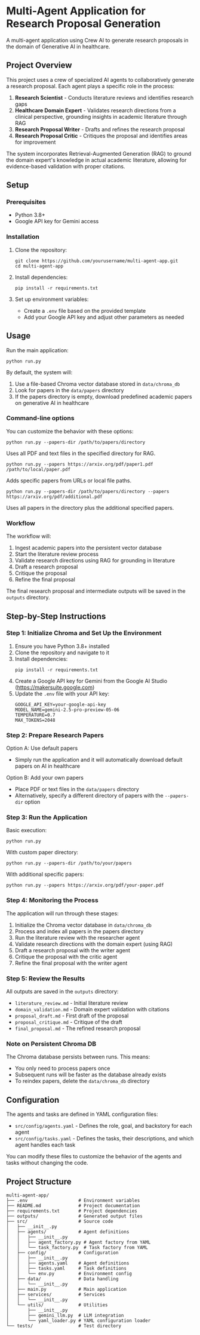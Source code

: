 # Multi-Agent Application for Research Proposal Generation

A multi-agent application using Crew AI to generate research proposals in the domain of Generative AI in healthcare.

## Project Overview

This project uses a crew of specialized AI agents to collaboratively generate a research proposal. Each agent plays a specific role in the process:

1. **Research Scientist** - Conducts literature reviews and identifies research gaps
2. **Healthcare Domain Expert** - Validates research directions from a clinical perspective, grounding insights in academic literature through RAG
3. **Research Proposal Writer** - Drafts and refines the research proposal
4. **Research Proposal Critic** - Critiques the proposal and identifies areas for improvement

The system incorporates Retrieval-Augmented Generation (RAG) to ground the domain expert's knowledge in actual academic literature, allowing for evidence-based validation with proper citations.

## Setup

### Prerequisites

- Python 3.8+
- Google API key for Gemini access

### Installation

1. Clone the repository:
   ```
   git clone https://github.com/yourusername/multi-agent-app.git
   cd multi-agent-app
   ```

2. Install dependencies:
   ```
   pip install -r requirements.txt
   ```

3. Set up environment variables:
   - Create a `.env` file based on the provided template
   - Add your Google API key and adjust other parameters as needed

## Usage

Run the main application:

```
python run.py
```

By default, the system will:
1. Use a file-based Chroma vector database stored in `data/chroma_db`
2. Look for papers in the `data/papers` directory
3. If the papers directory is empty, download predefined academic papers on generative AI in healthcare

### Command-line options

You can customize the behavior with these options:

```
python run.py --papers-dir /path/to/papers/directory
```
Uses all PDF and text files in the specified directory for RAG.

```
python run.py --papers https://arxiv.org/pdf/paper1.pdf /path/to/local/paper.pdf
```
Adds specific papers from URLs or local file paths.

```
python run.py --papers-dir /path/to/papers/directory --papers https://arxiv.org/pdf/additional.pdf
```
Uses all papers in the directory plus the additional specified papers.

### Workflow

The workflow will:
1. Ingest academic papers into the persistent vector database
2. Start the literature review process
3. Validate research directions using RAG for grounding in literature
4. Draft a research proposal
5. Critique the proposal
6. Refine the final proposal

The final research proposal and intermediate outputs will be saved in the `outputs` directory.

## Step-by-Step Instructions

### Step 1: Initialize Chroma and Set Up the Environment

1. Ensure you have Python 3.8+ installed
2. Clone the repository and navigate to it
3. Install dependencies:
   ```
   pip install -r requirements.txt
   ```
4. Create a Google API key for Gemini from the Google AI Studio (https://makersuite.google.com)
5. Update the `.env` file with your API key:
   ```
   GOOGLE_API_KEY=your-google-api-key
   MODEL_NAME=gemini-2.5-pro-preview-05-06
   TEMPERATURE=0.7
   MAX_TOKENS=2048
   ```

### Step 2: Prepare Research Papers

Option A: Use default papers
- Simply run the application and it will automatically download default papers on AI in healthcare

Option B: Add your own papers
- Place PDF or text files in the `data/papers` directory
- Alternatively, specify a different directory of papers with the `--papers-dir` option

### Step 3: Run the Application

Basic execution:
```
python run.py
```

With custom paper directory:
```
python run.py --papers-dir /path/to/your/papers
```

With additional specific papers:
```
python run.py --papers https://arxiv.org/pdf/your-paper.pdf
```

### Step 4: Monitoring the Process

The application will run through these stages:
1. Initialize the Chroma vector database in `data/chroma_db`
2. Process and index all papers in the papers directory
3. Run the literature review with the researcher agent
4. Validate research directions with the domain expert (using RAG)
5. Draft a research proposal with the writer agent
6. Critique the proposal with the critic agent
7. Refine the final proposal with the writer agent

### Step 5: Review the Results

All outputs are saved in the `outputs` directory:
- `literature_review.md` - Initial literature review
- `domain_validation.md` - Domain expert validation with citations
- `proposal_draft.md` - First draft of the proposal
- `proposal_critique.md` - Critique of the draft
- `final_proposal.md` - The refined research proposal

### Note on Persistent Chroma DB

The Chroma database persists between runs. This means:
- You only need to process papers once
- Subsequent runs will be faster as the database already exists
- To reindex papers, delete the `data/chroma_db` directory

## Configuration

The agents and tasks are defined in YAML configuration files:

- `src/config/agents.yaml` - Defines the role, goal, and backstory for each agent
- `src/config/tasks.yaml` - Defines the tasks, their descriptions, and which agent handles each task

You can modify these files to customize the behavior of the agents and tasks without changing the code.

## Project Structure

```
multi-agent-app/
├── .env                   # Environment variables
├── README.md              # Project documentation
├── requirements.txt       # Project dependencies
├── outputs/               # Generated output files
├── src/                   # Source code
│   ├── __init__.py
│   ├── agents/            # Agent definitions
│   │   ├── __init__.py
│   │   ├── agent_factory.py # Agent factory from YAML
│   │   └── task_factory.py  # Task factory from YAML
│   ├── config/            # Configuration
│   │   ├── __init__.py
│   │   ├── agents.yaml    # Agent definitions
│   │   ├── tasks.yaml     # Task definitions
│   │   └── env.py         # Environment config
│   ├── data/              # Data handling
│   │   └── __init__.py
│   ├── main.py            # Main application
│   ├── services/          # Services
│   │   └── __init__.py
│   └── utils/             # Utilities
│       ├── __init__.py
│       ├── gemini_llm.py  # LLM integration
│       └── yaml_loader.py # YAML configuration loader
└── tests/                 # Test directory
```